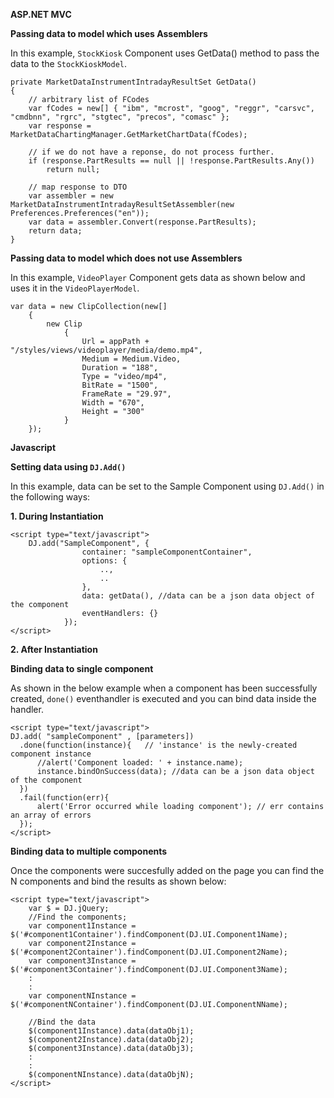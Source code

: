 ﻿**ASP.NET MVC**

**Passing data to model which uses Assemblers**

In this example, `StockKiosk` Component uses GetData() method to pass the data to the `StockKioskModel`.


	private MarketDataInstrumentIntradayResultSet GetData()
	{
		// arbitrary list of FCodes
		var fCodes = new[] { "ibm", "mcrost", "goog", "reggr", "carsvc", "cmdbnn", "rgrc", "stgtec", "precos", "comasc" };
		var response = MarketDataChartingManager.GetMarketChartData(fCodes);

		// if we do not have a reponse, do not process further.
		if (response.PartResults == null || !response.PartResults.Any())
			return null;

		// map response to DTO
		var assembler = new MarketDataInstrumentIntradayResultSetAssembler(new Preferences.Preferences("en"));
		var data = assembler.Convert(response.PartResults);
		return data;
	}

**Passing data to model which does not use Assemblers**

In this example, `VideoPlayer` Component gets data as shown below and uses it in the `VideoPlayerModel`.


	var data = new ClipCollection(new[]
		{
			new Clip
				{
					Url = appPath + "/styles/views/videoplayer/media/demo.mp4",
					Medium = Medium.Video,
					Duration = "188",
					Type = "video/mp4",
					BitRate = "1500",
					FrameRate = "29.97",
					Width = "670",
					Height = "300"
				}
		});

**Javascript**

**Setting data using `DJ.Add()`**

In this example, data can be set to the Sample Component using `DJ.Add()` in the following ways:

**1. During Instantiation**

	<script type="text/javascript">
		DJ.add("SampleComponent", {
					container: "sampleComponentContainer",
					options: {
						..,
						..
					},
					data: getData(), //data can be a json data object of the component
					eventHandlers: {}
				});
	</script>


**2. After Instantiation**

**Binding data to single component** 

As shown in the below example when a component has been successfully created, `done()` eventhandler is executed
and you can bind data inside the handler.     

	<script type="text/javascript">
    DJ.add( "sampleComponent" , [parameters])
      .done(function(instance){   // 'instance' is the newly-created component instance
          //alert('Component loaded: ' + instance.name);
		  instance.bindOnSuccess(data); //data can be a json data object of the component
      })
      .fail(function(err){
          alert('Error occurred while loading component'); // err contains an array of errors
      }); 
	</script>

**Binding data to multiple components**

Once the components were succesfully added on the page you can find the N components and bind the results as shown below:

	<script type="text/javascript">
		var $ = DJ.jQuery;	
		//Find the components;
		var component1Instance = $('#component1Container').findComponent(DJ.UI.Component1Name);
		var component2Instance = $('#component2Container').findComponent(DJ.UI.Component2Name);
		var component3Instance = $('#component3Container').findComponent(DJ.UI.Component3Name);
		:
		:
		var componentNInstance = $('#componentNContainer').findComponent(DJ.UI.ComponentNName);

		//Bind the data
		$(component1Instance).data(dataObj1);
		$(component2Instance).data(dataObj2);
		$(component3Instance).data(dataObj3);
		:
		:
		$(componentNInstance).data(dataObjN);
	</script>



